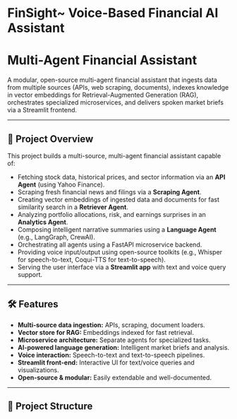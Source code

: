 # FinSight~ Voice-Based Financial AI Assistant

# Multi-Agent Financial Assistant

A modular, open-source multi-agent financial assistant that ingests data from multiple sources (APIs, web scraping, documents), indexes knowledge in vector embeddings for Retrieval-Augmented Generation (RAG), orchestrates specialized microservices, and delivers spoken market briefs via a Streamlit frontend.

---

## 🚀 Project Overview

This project builds a multi-source, multi-agent financial assistant capable of:

- Fetching stock data, historical prices, and sector information via an **API Agent** (using Yahoo Finance).
- Scraping fresh financial news and filings via a **Scraping Agent**.
- Creating vector embeddings of ingested data and documents for fast similarity search in a **Retriever Agent**.
- Analyzing portfolio allocations, risk, and earnings surprises in an **Analytics Agent**.
- Composing intelligent narrative summaries using a **Language Agent** (e.g., LangGraph, CrewAI).
- Orchestrating all agents using a FastAPI microservice backend.
- Providing voice input/output using open-source toolkits (e.g., Whisper for speech-to-text, Coqui-TTS for text-to-speech).
- Serving the user interface via a **Streamlit app** with text and voice query support.

---

## 🛠️ Features

- **Multi-source data ingestion:** APIs, scraping, document loaders.
- **Vector store for RAG:** Embeddings indexed for fast retrieval.
- **Microservice architecture:** Separate agents for specialized tasks.
- **AI-powered language generation:** Intelligent market briefs and analysis.
- **Voice interaction:** Speech-to-text and text-to-speech pipelines.
- **Streamlit front-end:** Interactive UI for text/voice queries and visualizations.
- **Open-source & modular:** Easily extendable and well-documented.

---

## 📂 Project Structure

